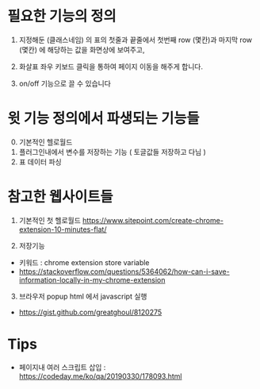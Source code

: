 # 필요한 기능의 정의
1) 지정해둔 (클래스네임) 의 표의 첫줄과 끝줄에서
첫번째 row (몇칸)과 마지막 row (몇칸) 에 해당하는 값을
화면상에 보여주고,

2) 화살표 좌우 키보드 클릭을 통하여 페이지 이동을 해주게 합니다.

3) on/off 기능으로 끌 수 있습니다


# 윗 기능 정의에서 파생되는 기능들

0) 기본적인 헬로월드
1) 플러그인내에서 변수를 저장하는 기능 ( 토글값들 저장하고 다님 )
2) 표 데이터 파싱



# 참고한 웹사이트들

1. 기본적인 첫 헬로월드 https://www.sitepoint.com/create-chrome-extension-10-minutes-flat/

2. 저장기능 
- 키워드 : chrome extension store variable
- https://stackoverflow.com/questions/5364062/how-can-i-save-information-locally-in-my-chrome-extension

3. 브라우저 popup html 에서 javascript 실행
- https://gist.github.com/greatghoul/8120275

# Tips
- 페이지내 여러 스크립트 삽입 : https://codeday.me/ko/qa/20190330/178093.html
